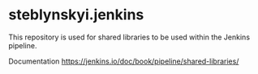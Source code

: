 # steblynskyi.jenkins

This repository is used for shared libraries to be used within the Jenkins pipeline.

Documentation
https://jenkins.io/doc/book/pipeline/shared-libraries/
